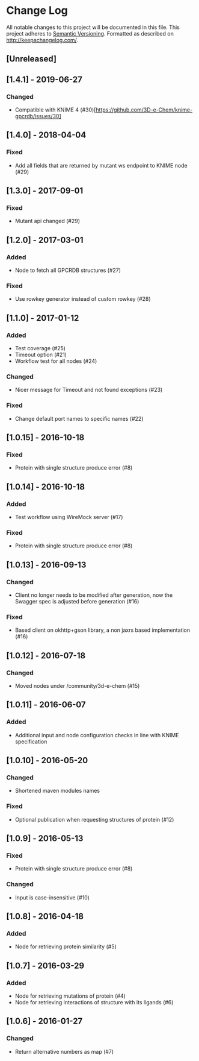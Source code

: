 # Change Log
All notable changes to this project will be documented in this file.
This project adheres to [Semantic Versioning](http://semver.org/).
Formatted as described on http://keepachangelog.com/.

## [Unreleased]

## [1.4.1] - 2019-06-27

### Changed

- Compatible with KNIME 4 (#30)[https://github.com/3D-e-Chem/knime-gpcrdb/issues/30]

## [1.4.0] - 2018-04-04

### Fixed

- Add all fields that are returned by mutant ws endpoint to KNIME node (#29)

## [1.3.0] - 2017-09-01

### Fixed

- Mutant api changed (#29)

## [1.2.0] - 2017-03-01

### Added

- Node to fetch all GPCRDB structures (#27)

### Fixed

- Use rowkey generator instead of custom rowkey (#28)

## [1.1.0] - 2017-01-12

### Added

- Test coverage (#25)
- Timeout option (#21)
- Workflow test for all nodes (#24)

### Changed

- Nicer message for Timeout and not found exceptions (#23)

### Fixed

- Change default port names to specific names (#22)

## [1.0.15] - 2016-10-18

### Fixed

- Protein with single structure produce error (#8)

## [1.0.14] - 2016-10-18

### Added

- Test workflow using WireMock server (#17)

### Fixed

- Protein with single structure produce error (#8)

## [1.0.13] - 2016-09-13

### Changed

- Client no longer needs to be modified after generation, now the Swagger spec is adjusted before generation (#16)

### Fixed

- Based client on okhttp+gson library, a non jaxrs based implementation (#16)

## [1.0.12] - 2016-07-18

### Changed

- Moved nodes under /community/3d-e-chem (#15)

## [1.0.11] - 2016-06-07

### Added

- Additional input and node configuration checks in line with KNIME specification

## [1.0.10] - 2016-05-20

### Changed

- Shortened maven modules names

### Fixed

- Optional publication when requesting structures of protein (#12)

## [1.0.9] - 2016-05-13

### Fixed

- Protein with single structure produce error (#8)

### Changed

- Input is case-insensitive (#10)

## [1.0.8] - 2016-04-18

### Added

- Node for retrieving protein similarity (#5)

## [1.0.7] - 2016-03-29

### Added

- Node for retrieving mutations of protein (#4)
- Node for retrieving interactions of structure with its ligands (#6)

## [1.0.6] - 2016-01-27

### Changed

- Return alternative numbers as map (#7)
